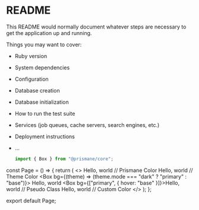 # README

This README would normally document whatever steps are necessary to get the
application up and running.

Things you may want to cover:

* Ruby version

* System dependencies

* Configuration

* Database creation

* Database initialization

* How to run the test suite

* Services (job queues, cache servers, search engines, etc.)

* Deployment instructions

* ...
  ```jsx
  import { Box } from "@prismane/core";

const Page = () => {
  return (
    <>
      <Box bg="diamond">Hello, world</Box> // Prismane Color
      <Box bg="primary">Hello, world</Box> // Theme Color
      <Box bg={(theme) => (theme.mode === "dark" ? "primary" : "base")}>
        Hello, world
      </Box>
      <Box bg={["primary", { hover: "base" }]}>Hello, world</Box> // Pseudo Class
      <Box bg="#ffffff">Hello, world</Box> // Custom Color
    </>
  );
};

export default Page;

  ```
